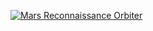[<img src="https://hirise-pds.lpl.arizona.edu/PDS/EXTRAS/ANAGLYPH/ESP/ORB_011600_011699/ESP_011673_1090_ESP_029224_1090/ESP_011673_1090_ESP_029224_1090_RED.browse.png" alt="Mars Reconnaissance Orbiter" />](https://hirise-pds.lpl.arizona.edu/PDS/EXTRAS/ANAGLYPH/ESP/ORB_011600_011699/ESP_011673_1090_ESP_029224_1090/ESP_011673_1090_ESP_029224_1090_RED.browse.png)